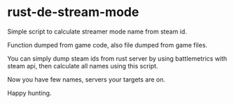 # rust-de-stream-mode
Simple script to calculate streamer mode name from steam id.

Function dumped from game code, also file dumped from game files.

You can simply dump steam ids from rust server by using battlemetrics with steam api, then calculate all names using this script.

Now you have few names, servers your targets are on.

Happy hunting.
